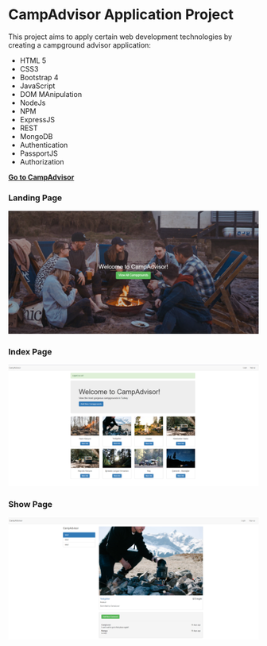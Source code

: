 <h1> CampAdvisor Application Project </h1> 


<p> This project aims to apply certain web development technologies by creating a campground advisor application:</p>

<ul> 
<li> HTML 5</li>
<li> CSS3</li>
<li> Bootstrap 4</li> 
<li> JavaScript</li> 
<li> DOM MAnipulation</li>  
<li> NodeJs</li>  
<li> NPM</li>  
<li> ExpressJS</li>  
<li> REST</li>  
<li> MongoDB</li>  
<li> Authentication</li>  
<li> PassportJS</li>  
<li> Authorization</li>  
</ul>


<a href="https://secure-reef-59695.herokuapp.com/" ><strong>Go to CampAdvisor</strong></a>


<h3> Landing Page </h3>

<img src="Capture1.PNG">


<h3> Index Page </h3>

<img src="Capture2.PNG">


<h3> Show Page </h3>

<img src="Capture3.PNG">